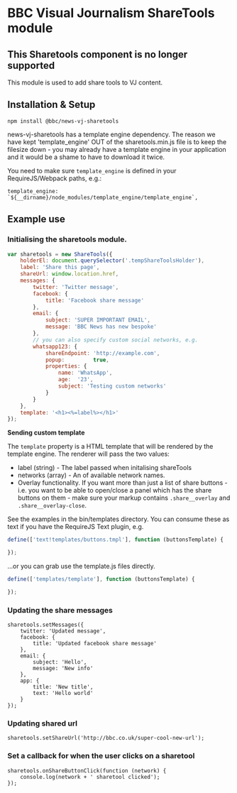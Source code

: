 # BBC Visual Journalism ShareTools module

## This Sharetools component is no longer supported

This module is used to add share tools to VJ content.

## Installation & Setup
`npm install @bbc/news-vj-sharetools`

news-vj-sharetools has a template engine dependency. The reason we have kept 'template_engine' OUT of the sharetools.min.js file is to keep the filesize down - you may already have a template engine in your application and it would be a shame to have to download it twice.

You need to make sure `template_engine` is defined in your RequireJS/Webpack paths, e.g.:

```
template_engine: `${__dirname}/node_modules/template_engine/template_engine`,
```

## Example use

### Initialising the sharetools module.

```js
var sharetools = new ShareTools({
    holderEl: document.querySelector('.tempShareToolsHolder'),
    label: 'Share this page',
    shareUrl: window.location.href,
    messages: {
        twitter: 'Twitter message',
        facebook: {
            title: 'Facebook share message'
        },
        email: {
            subject: 'SUPER IMPORTANT EMAIL',
            message: 'BBC News has new bespoke'
        },
        // you can also specify custom social networks, e.g.
        whatsapp123: {
            shareEndpoint: 'http://example.com',
            popup:         true,
            properties: {
                name: 'WhatsApp',
                age:  '23',
                subject: 'Testing custom networks'
            }
        }
    },
    template: '<h1><%=label%></h1>'
});
```
**Sending custom template**

The `template` property is a HTML template that will be rendered by the template engine. The renderer will pass the two values:

* label (string) - The label passed when initalising shareTools
* networks (array) - An of available network names.
* Overlay functionality. If you want more than just a list of share buttons - i.e. you want to be able to open/close a panel which has the share buttons on them - make sure your markup contains `.share__overlay` and `.share__overlay-close`.

See the examples in the bin/templates directory. You can consume these as text if you have the RequireJS Text plugin, e.g.

```javascript
define(['text!templates/buttons.tmpl'], function (buttonsTemplate) {

});
```

...or you can grab use the template.js files directly.

```javascript
define(['templates/template'], function (buttonsTemplate) {

});
```

### Updating the share messages

```
sharetools.setMessages({
    twitter: 'Updated message',
    facebook: {
        title: 'Updated facebook share message'
    },
    email: {
        subject: 'Hello',
        message: 'New info'
    },
    app: {
        title: 'New title',
        text: 'Hello world'
    }
});
```

### Updating shared url

```
sharetools.setShareUrl('http://bbc.co.uk/super-cool-new-url');
```

### Set a callback for when the user clicks on a sharetool

```
sharetools.onShareButtonClick(function (network) {
    console.log(network + ' sharetool clicked');
});
```
